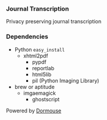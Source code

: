 ### Journal Transcription

Privacy preserving journal transcription

### Dependencies

- Python `easy_install`
  - xhtml2pdf
    - pypdf
    - reportlab
    - html5lib
    - pil (Python Imaging Library)
- brew or aptitude
  - imgaemagick
    - ghostscript

Powered by [Dormouse](http://dormou.se)
